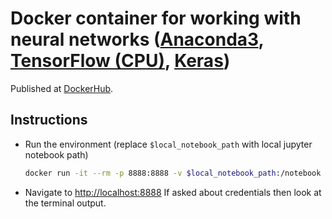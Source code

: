 # Docker container for working with neural networks ([Anaconda3](https://www.anaconda.com/download/), [TensorFlow (CPU)](https://www.tensorflow.org/install/), [Keras](https://keras.io/#installation))
Published at [DockerHub](https://hub.docker.com/r/taivokasper/docker-neural-net-env/tags/).

## Instructions

* Run the environment (replace `$local_notebook_path` with local jupyter notebook path)
    ```bash
    docker run -it --rm -p 8888:8888 -v $local_notebook_path:/notebook taivokasper/neural-net-env:latest
    ```
* Navigate to [http://localhost:8888](http://localhost:8888)
    If asked about credentials then look at the terminal output.
